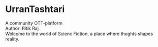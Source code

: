 # UrranTashtari
A community OTT-platform 
<br>
Author: Ritik Raj
<br>
Welcome to the world of Scienc Fiction, a place where thoghts shapes reality.
